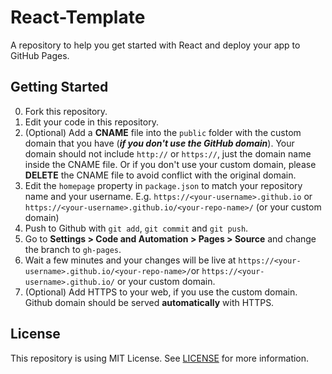 # React-Template

A repository to help you get started with React and deploy your app to GitHub Pages.

## Getting Started

0. Fork this repository.
1. Edit your code in this repository. 
2. (Optional) Add a **CNAME** file into the `public` folder with the custom domain that you have (***if you don't use the GitHub domain***). Your domain should not include `http://` or `https://`, just the domain name inside the CNAME file. Or if you don't use your custom domain, please **DELETE** the CNAME file to avoid conflict with the original domain. 
3. Edit the `homepage` property in `package.json` to match your repository name and your username. E.g. `https://<your-username>.github.io` or `https://<your-username>.github.io/<your-repo-name>/` (or your custom domain)
4. Push to Github with `git add`, `git commit` and `git push`.
5. Go to **Settings > Code and Automation > Pages > Source** and change the branch to `gh-pages`.
6. Wait a few minutes and your changes will be live at `https://<your-username>.github.io/<your-repo-name>/`or `https://<your-username>.github.io/` or your custom domain.
7. (Optional) Add HTTPS to your web, if you use the custom domain. Github domain should be served **automatically** with HTTPS.

## License

This repository is using MIT License. See [LICENSE](LICENSE) for more information.
